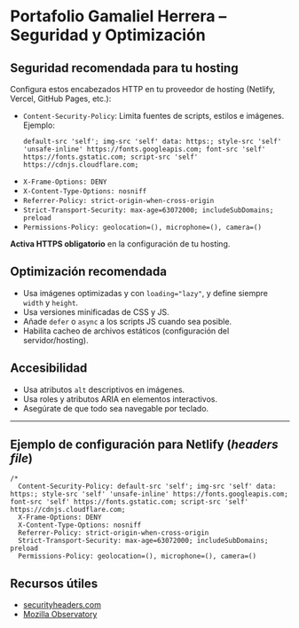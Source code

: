 # Portafolio Gamaliel Herrera – Seguridad y Optimización

## Seguridad recomendada para tu hosting

Configura estos encabezados HTTP en tu proveedor de hosting (Netlify, Vercel, GitHub Pages, etc.):

- `Content-Security-Policy`: Limita fuentes de scripts, estilos e imágenes. Ejemplo:
  ```
  default-src 'self'; img-src 'self' data: https:; style-src 'self' 'unsafe-inline' https://fonts.googleapis.com; font-src 'self' https://fonts.gstatic.com; script-src 'self' https://cdnjs.cloudflare.com;
  ```
- `X-Frame-Options: DENY`
- `X-Content-Type-Options: nosniff`
- `Referrer-Policy: strict-origin-when-cross-origin`
- `Strict-Transport-Security: max-age=63072000; includeSubDomains; preload`
- `Permissions-Policy: geolocation=(), microphone=(), camera=()`

**Activa HTTPS obligatorio** en la configuración de tu hosting.

## Optimización recomendada
- Usa imágenes optimizadas y con `loading="lazy"`, y define siempre `width` y `height`.
- Usa versiones minificadas de CSS y JS.
- Añade `defer` o `async` a los scripts JS cuando sea posible.
- Habilita cacheo de archivos estáticos (configuración del servidor/hosting).

## Accesibilidad
- Usa atributos `alt` descriptivos en imágenes.
- Usa roles y atributos ARIA en elementos interactivos.
- Asegúrate de que todo sea navegable por teclado.

---

## Ejemplo de configuración para Netlify (_headers file_)
```
/*
  Content-Security-Policy: default-src 'self'; img-src 'self' data: https:; style-src 'self' 'unsafe-inline' https://fonts.googleapis.com; font-src 'self' https://fonts.gstatic.com; script-src 'self' https://cdnjs.cloudflare.com;
  X-Frame-Options: DENY
  X-Content-Type-Options: nosniff
  Referrer-Policy: strict-origin-when-cross-origin
  Strict-Transport-Security: max-age=63072000; includeSubDomains; preload
  Permissions-Policy: geolocation=(), microphone=(), camera=()
```

## Recursos útiles
- [securityheaders.com](https://securityheaders.com/)
- [Mozilla Observatory](https://observatory.mozilla.org/)
